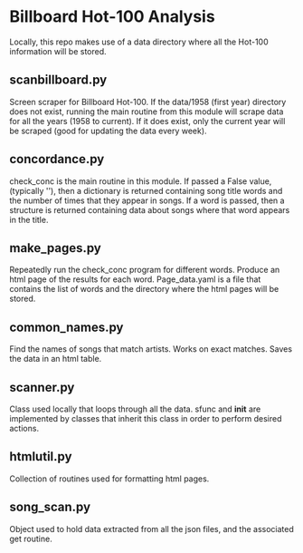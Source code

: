 # Billboard Hot-100 Analysis 

Locally, this repo makes use of a data directory where all the Hot-100
information will be stored.

## scanbillboard.py

Screen scraper for Billboard Hot-100.  If the data/1958 (first year)
directory does not exist, running the main routine from this module
will scrape data for all the years (1958 to current).  If it does
exist, only the current year will be scraped (good for updating the
data every week).

## concordance.py

check_conc is the main routine in this module.  If passed a False value,
(typically ''), then a dictionary is returned containing song title words
and the number of times that they appear in songs.  If a word is passed,
then a structure is returned containing data about songs where that word
appears in the title.

## make_pages.py

Repeatedly run the check_conc program for different words.  Produce an
html page of the results for each word.  Page_data.yaml is a file that
contains the list of words and the directory where the html pages will
be stored.
 
## common_names.py

Find the names of songs that match artists.  Works on exact matches.
Saves the data in an html table.  

## scanner.py

Class used locally that loops through all the data.  sfunc and __init__
are  implemented by classes that inherit this class in order to perform
desired  actions.

## htmlutil.py

Collection of routines used for formatting html pages.

## song_scan.py

Object used to hold data extracted from all the json files, and the
associated get routine. 
